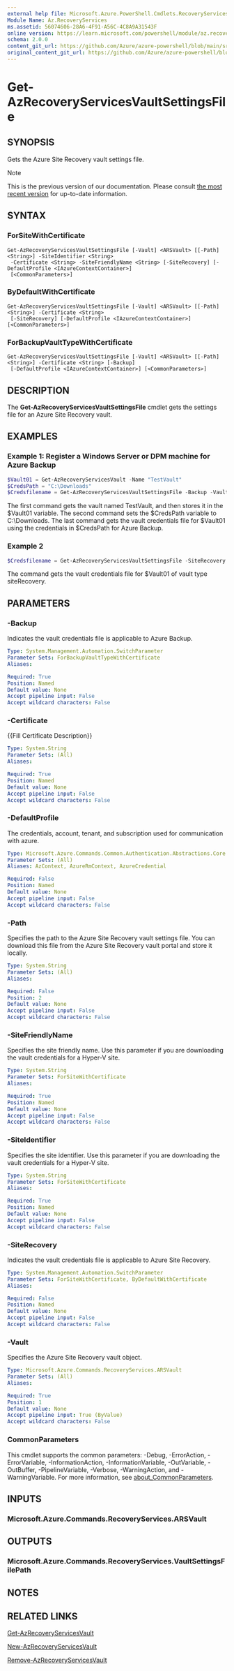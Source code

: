 ```yaml
---
external help file: Microsoft.Azure.PowerShell.Cmdlets.RecoveryServices.dll-Help.xml
Module Name: Az.RecoveryServices
ms.assetid: 56074606-28A6-4F91-A56C-4C8A9A31543F
online version: https://learn.microsoft.com/powershell/module/az.recoveryservices/get-azrecoveryservicesvaultsettingsfile
schema: 2.0.0
content_git_url: https://github.com/Azure/azure-powershell/blob/main/src/RecoveryServices/RecoveryServices/help/Get-AzRecoveryServicesVaultSettingsFile.md
original_content_git_url: https://github.com/Azure/azure-powershell/blob/main/src/RecoveryServices/RecoveryServices/help/Get-AzRecoveryServicesVaultSettingsFile.md
---
```


# Get-AzRecoveryServicesVaultSettingsFile

## SYNOPSIS
Gets the Azure Site Recovery vault settings file.

> [!NOTE]
>This is the previous version of our documentation. Please consult [the most recent version](/powershell/module/az.recoveryservices/get-azrecoveryservicesvaultsettingsfile) for up-to-date information.

## SYNTAX

### ForSiteWithCertificate
```
Get-AzRecoveryServicesVaultSettingsFile [-Vault] <ARSVault> [[-Path] <String>] -SiteIdentifier <String>
 -Certificate <String> -SiteFriendlyName <String> [-SiteRecovery] [-DefaultProfile <IAzureContextContainer>]
 [<CommonParameters>]
```

### ByDefaultWithCertificate
```
Get-AzRecoveryServicesVaultSettingsFile [-Vault] <ARSVault> [[-Path] <String>] -Certificate <String>
 [-SiteRecovery] [-DefaultProfile <IAzureContextContainer>] [<CommonParameters>]
```

### ForBackupVaultTypeWithCertificate
```
Get-AzRecoveryServicesVaultSettingsFile [-Vault] <ARSVault> [[-Path] <String>] -Certificate <String> [-Backup]
 [-DefaultProfile <IAzureContextContainer>] [<CommonParameters>]
```

## DESCRIPTION
The **Get-AzRecoveryServicesVaultSettingsFile** cmdlet gets the settings file for an Azure Site Recovery vault.

## EXAMPLES

### Example 1: Register a Windows Server or DPM machine for Azure Backup
```powershell
$Vault01 = Get-AzRecoveryServicesVault -Name "TestVault"
$CredsPath = "C:\Downloads"
$Credsfilename = Get-AzRecoveryServicesVaultSettingsFile -Backup -Vault $Vault01 -Path $CredsPath
```

The first command gets the vault named TestVault, and then stores it in the $Vault01 variable.
The second command sets the $CredsPath variable to C:\Downloads.
The last command gets the vault credentials file for $Vault01 using the credentials in $CredsPath for Azure Backup.

### Example 2
```powershell
$Credsfilename = Get-AzRecoveryServicesVaultSettingsFile -SiteRecovery -Vault $Vault01
```

The command gets the vault credentials file for $Vault01 of vault type siteRecovery.

## PARAMETERS

### -Backup
Indicates the vault credentials file is applicable to Azure Backup.

```yaml
Type: System.Management.Automation.SwitchParameter
Parameter Sets: ForBackupVaultTypeWithCertificate
Aliases:

Required: True
Position: Named
Default value: None
Accept pipeline input: False
Accept wildcard characters: False
```

### -Certificate
{{Fill Certificate Description}}

```yaml
Type: System.String
Parameter Sets: (All)
Aliases:

Required: True
Position: Named
Default value: None
Accept pipeline input: False
Accept wildcard characters: False
```

### -DefaultProfile
The credentials, account, tenant, and subscription used for communication with azure.

```yaml
Type: Microsoft.Azure.Commands.Common.Authentication.Abstractions.Core.IAzureContextContainer
Parameter Sets: (All)
Aliases: AzContext, AzureRmContext, AzureCredential

Required: False
Position: Named
Default value: None
Accept pipeline input: False
Accept wildcard characters: False
```

### -Path
Specifies the path to the Azure Site Recovery vault settings file.
You can download this file from the Azure Site Recovery vault portal and store it locally.

```yaml
Type: System.String
Parameter Sets: (All)
Aliases:

Required: False
Position: 2
Default value: None
Accept pipeline input: False
Accept wildcard characters: False
```

### -SiteFriendlyName
Specifies the site friendly name.
Use this parameter if you are downloading the vault credentials for a Hyper-V site.

```yaml
Type: System.String
Parameter Sets: ForSiteWithCertificate
Aliases:

Required: True
Position: Named
Default value: None
Accept pipeline input: False
Accept wildcard characters: False
```

### -SiteIdentifier
Specifies the site identifier.
Use this parameter if you are downloading the vault credentials for a Hyper-V site.

```yaml
Type: System.String
Parameter Sets: ForSiteWithCertificate
Aliases:

Required: True
Position: Named
Default value: None
Accept pipeline input: False
Accept wildcard characters: False
```

### -SiteRecovery
Indicates the vault credentials file is applicable to Azure Site Recovery.

```yaml
Type: System.Management.Automation.SwitchParameter
Parameter Sets: ForSiteWithCertificate, ByDefaultWithCertificate
Aliases:

Required: False
Position: Named
Default value: None
Accept pipeline input: False
Accept wildcard characters: False
```

### -Vault
Specifies the Azure Site Recovery vault object.

```yaml
Type: Microsoft.Azure.Commands.RecoveryServices.ARSVault
Parameter Sets: (All)
Aliases:

Required: True
Position: 1
Default value: None
Accept pipeline input: True (ByValue)
Accept wildcard characters: False
```

### CommonParameters
This cmdlet supports the common parameters: -Debug, -ErrorAction, -ErrorVariable, -InformationAction, -InformationVariable, -OutVariable, -OutBuffer, -PipelineVariable, -Verbose, -WarningAction, and -WarningVariable. For more information, see [about_CommonParameters](http://go.microsoft.com/fwlink/?LinkID=113216).

## INPUTS

### Microsoft.Azure.Commands.RecoveryServices.ARSVault

## OUTPUTS

### Microsoft.Azure.Commands.RecoveryServices.VaultSettingsFilePath

## NOTES

## RELATED LINKS

[Get-AzRecoveryServicesVault](./Get-AzRecoveryServicesVault.md)

[New-AzRecoveryServicesVault](./New-AzRecoveryServicesVault.md)

[Remove-AzRecoveryServicesVault](./Remove-AzRecoveryServicesVault.md)


